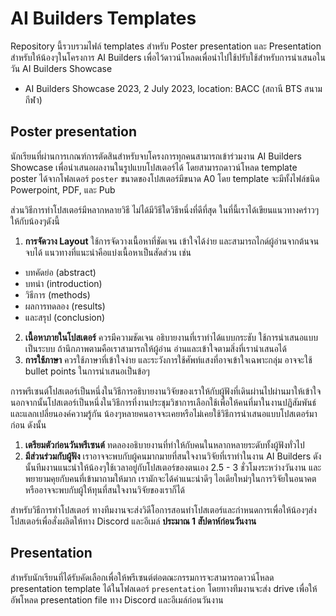 # AI Builders Templates

Repository นี้รวบรวมไฟล์ templates สำหรับ Poster presentation และ Presentation
สำหรับให้น้องๆในโครงการ AI Builders เพื่อไว้ดาวน์โหลดเพื่อนำไปใช้ปรับใช้สำหรับการนำเสนอในวัน AI Builders Showcase

- AI Builders Showcase 2023, 2 July 2023, location: BACC (สถานี BTS สนามกีฬา)

## Poster presentation

นักเรียนที่ผ่านการเกณฑ์การตัดสินสำหรับจบโครงการทุกคนสามารถเข้าร่วมงาน AI Builders Showcase
เพื่อนำเสนอผลงานในรูปแบบโปสเตอร์ได้ โดยสามารถดาวน์โหลด template poster ได้จากโฟลเดอร์ `poster` ขนาดของโปสเตอร์มีขนาด A0 โดย template จะมีทั้งไฟล์ชนิด Powerpoint, PDF, และ Pub

ส่วนวิธีการทำโปสเตอร์มีหลากหลายวิธี ไม่ได้มีวิธีใดวิธีหนึ่งที่ดีที่สุด ในที่นี้เราได้เขียนแนวทางคร่าวๆให้กับน้องๆดังนี้

1. **การจัดวาง Layout** ใช้การจัดวางเนื้อหาที่ชัดเจน เข้าใจได้ง่าย และสามารถไกด์ผู้อ่านจากต้นจนจบได้ แนวทางที่แนะนำคือแบ่งเนื้อหาเป็นสัดส่วน เช่น
- บทคัดย่อ (abstract)
- บทนำ (introduction)
- วิธีการ (methods)
- ผลการทดลอง (results)
- และสรุป (conclusion)
2. **เนื้อหาภายในโปสเตอร์** ควรมีความชัดเจน อธิบายงานที่เราทำได้แบบกระชับ ใช้การนำเสนอแบบเป็นระบบ ถ้านึกภาพตามคือเราสามารถให้ผู้อ่าน อ่านและเข้าใจตามสิ่งที่เรานำเสนอได้
3. **การใช้ภาษา** ควรใช้ภาษาที่เข้าใจง่าย และระวังการใช้ศัพท์แสงที่อาจเข้าใจเฉพาะกลุ่ม อาจจะใช้ bullet points ในการนำเสนอเป็นข้อๆ

การพรีเซนต์โปสเตอร์เป็นหนึ่งในวิธีการอธิบายงานวิจัยของเราให้กับผู้ฟังที่เดินผ่านไปผ่านมาให้เข้าใจ นอกจากนั้นโปสเตอร์เป็นหนึ่งในวิธีการที่งานประชุมวิชาการเลือกใช้เพื่อให้คนที่มาในงานปฏิสัมพันธ์และแลกเปลี่ยนองค์ความรู้กัน
น้องๆหลายคนอาจจะเคยหรือไม่เคยใช้วิธีการนำเสนอแบบโปสเตอร์มาก่อน ดังนั้น

1. **เตรียมตัวก่อนวันพรีเซนต์** ทดลองอธิบายงานที่ทำให้กับคนในหลากหลายระดับทั้งผู้ฟังทั่วไป
2. **มีส่วนร่วมกับผู้ฟัง** เราอาจจะพบกับผู้คนมากมายที่สนใจงานวิจัยที่เราทำในงาน AI Builders ดังนั้นทีมงานแนะนำให้น้องๆใช้เวลาอยู่กับโปสเตอร์ของตนเอง
2.5 - 3 ชั่วโมงระหว่างวันงาน และพยายามคุยกับคนที่เข้ามาถามให้มาก เรามักจะได้คำแนะนำดีๆ ไอเดียใหม่ๆในการวิจัยในอนาคต
หรืออาจจะพบกับผู้ให้ทุนที่สนใจงานวิจัยของเราก็ได้

สำหรับวิธีการทำโปสเตอร์ ทางทีมงานจะส่งวิดีโอการสอนทำโปสเตอร์และกำหนดการเพื่อให้น้องๆส่งโปสเตอร์เพื่อสั่งผลิตให้ทาง Discord และอีเมล์ **ประมาณ 1 สัปดาห์ก่อนวันงาน**


## Presentation

สำหรับนักเรียนที่ได้รับคัดเลือกเพื่อให้พรีเซนต์ต่อตณะกรรมการจะสามารถดาวน์โหลด presentation template ได้ในโฟลเดอร์ `presentation`
โดยทางทีมงานจะส่ง drive เพื่อให้อัพโหลด presentation file ทาง Discord และอีเมล์ก่อนวันงาน